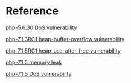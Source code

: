 Reference
==============
[php-5.6.30 DoS vulnerability](https://bugs.php.net/bug.php?id=74145)  

[php-7.1.3RC1 heap-buffer-overflow vulnerability](https://bugs.php.net/bug.php?id=74194)  

[php-7.1.5RC1 heap-use-after-free vulnerability](https://bugs.php.net/bug.php?id=74609)  

[php-7.1.5 memory leak](https://github.com/varsleak/varsleak-vul/tree/master/php-src-vul/memory-leaks)

[php-7.1.5 DoS vulnerability](https://bugs.php.net/bug.php?id=75054)  
